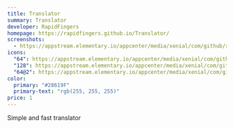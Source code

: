 ```yaml
---
title: Translator
summary: Translator
developer: RapidFingers
homepage: https://rapidfingers.github.io/Translator/
screenshots:
  - https://appstream.elementary.io/appcenter/media/xenial/com/github/rapidfingers.translator.desktop/A3A1A5FEA71ADE932783710780C0E4D5/screenshots/image-1_orig.png
icons:
  "64": https://appstream.elementary.io/appcenter/media/xenial/com/github/rapidfingers.translator.desktop/A3A1A5FEA71ADE932783710780C0E4D5/icons/64x64/com.github.rapidfingers.translator_com.github.rapidfingers.translator.png
  "128": https://appstream.elementary.io/appcenter/media/xenial/com/github/rapidfingers.translator.desktop/A3A1A5FEA71ADE932783710780C0E4D5/icons/128x128/com.github.rapidfingers.translator_com.github.rapidfingers.translator.png
  "64@2": https://appstream.elementary.io/appcenter/media/xenial/com/github/rapidfingers.translator.desktop/A3A1A5FEA71ADE932783710780C0E4D5/icons/64x64@2/com.github.rapidfingers.translator_com.github.rapidfingers.translator.png
color:
  primary: "#28619F"
  primary-text: "rgb(255, 255, 255)"
price: 1
---
```


<p>Simple and fast translator</p>